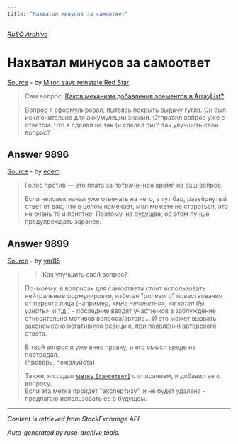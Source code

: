 ```yaml
---
title: "Нахватал минусов за самоответ"
---
```

<p><i><a href="https://github.com/MSDN-WhiteKnight/ruso-archive/">RuSO Archive</a></i></p>
<h1>Нахватал минусов за самоответ</h1>
<p><a href="https://ru.meta.stackoverflow.com/questions/9894/%d0%9d%d0%b0%d1%85%d0%b2%d0%b0%d1%82%d0%b0%d0%bb-%d0%bc%d0%b8%d0%bd%d1%83%d1%81%d0%be%d0%b2-%d0%b7%d0%b0-%d1%81%d0%b0%d0%bc%d0%be%d0%be%d1%82%d0%b2%d0%b5%d1%82">Source</a> - by <a href="https://ru.meta.stackoverflow.com/users/337682/miron-says-reinstate-red-star">Miron says reinstate Red Star</a></p>
<blockquote>
<p>Сам вопрос: <a href="https://ru.stackoverflow.com/questions/1060744/%D0%9A%D0%B0%D0%BA%D0%BE%D0%B2-%D0%BC%D0%B5%D1%85%D0%B0%D0%BD%D0%B8%D0%B7%D0%BC-%D0%B4%D0%BE%D0%B1%D0%B0%D0%B2%D0%BB%D0%B5%D0%BD%D0%B8%D1%8F-%D1%8D%D0%BB%D0%B5%D0%BC%D0%B5%D0%BD%D1%82%D0%BE%D0%B2-%D0%B2-arraylist">Каков механизм добавления элементов в ArrayList?</a></p>

<p>Вопрос я сформулировал, пытаясь покрыть выдачу гугла. Он был исключительно для аккумуляции знаний. Отправил вопрос уже с ответом. Что я сделал не так (и сделал ли)? Как улучшить свой вопрос?</p>

</blockquote>
<h2>Answer 9896</h2>
<p><a href="https://ru.meta.stackoverflow.com/a/9896/">Source</a> - by <a href="https://ru.meta.stackoverflow.com/users/199733/edem">edem</a></p>
<blockquote>
<p>Голос против — это плата за потраченное время на ваш вопрос.</p>

<p>Если человек начал уже отвечать на него, а тут бац, развёрнутый ответ от вас, что в целом намекает, мол можете не стараться, это не очень то и приятно. Поэтому, на будущее, об этом лучше предупреждать заранее.</p>

</blockquote>
<h2>Answer 9899</h2>
<p><a href="https://ru.meta.stackoverflow.com/a/9899/">Source</a> - by <a href="https://ru.meta.stackoverflow.com/users/288409/yar85">yar85</a></p>
<blockquote>
<blockquote>
  <p>Как улучшить свой вопрос?</p>
</blockquote>

<p>По-моему, в вопросах для самоответа стоит использовать нейтральные формулировки, избегая "ролевого" повествования от первого лица (например, <em>«мне непонятно»</em>, <em>«я хотел бы узнать»</em>, и т.д.) - последние вводят участников в заблуждение относительно мотивов вопроса/автора... И это может вызвать закономерно негативную реакцию, при появлении авторского ответа.  </p>

<p>В твой вопрос я уже внес правку, и его смысл вроде не пострадал.<br>
(проверь, пожалуйста) </p>

<p>Также, я создал <a href="https://ru.stackoverflow.com/tags/%D1%81%D0%B0%D0%BC%D0%BE%D0%BE%D1%82%D0%B2%D0%B5%D1%82/info">метку <code>[самоответ]</code></a> с описанием, и добавил ее к вопросу.<br>
Если эта метка пройдет "экспертизу", и не будет удалена - предлагаю использовать ее в будущем. </p>

</blockquote>
<hr/>
<p><i>Content is retrieved from StackExchange API. </i></p>
<p><i>Auto-generated by ruso-archive tools. </i></p>
